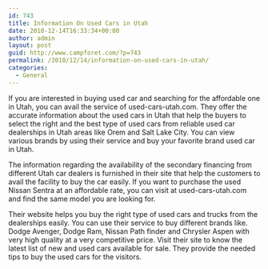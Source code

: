 ```yaml
---
id: 743
title: Information On Used Cars in Utah
date: 2010-12-14T16:33:34+00:00
author: admin
layout: post
guid: http://www.campforet.com/?p=743
permalink: /2010/12/14/information-on-used-cars-in-utah/
categories:
  - General
---
```

If you are interested in buying used car and searching for the affordable one in Utah, you can avail the service of used-cars-utah.com. They offer the accurate information about the used cars in Utah that help the buyers to select the right and the best type of used cars from reliable used car dealerships in Utah areas like Orem and Salt Lake City. You can view various brands by using their service and buy your favorite brand used car in Utah. 

The information regarding the availability of the secondary financing from different Utah car dealers is furnished in their site that help the customers to avail the facility to buy the car easily. If you want to purchase the used Nissan Sentra at an affordable rate, you can visit at used-cars-utah.com and find the same model you are looking for.

Their website helps you buy the right type of used cars and trucks from the dealerships easily. You can use their service to buy different brands like. Dodge Avenger, Dodge Ram, Nissan Path finder and Chrysler Aspen with very high quality at a very competitive price. Visit their site to know the latest list of new and used cars available for sale. They provide the needed tips to buy the used cars for the visitors.